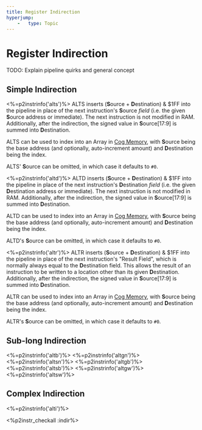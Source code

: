 ```yaml
---
title: Register Indirection
hyperjump:
    -   type: Topic
---
```


# Register Indirection

TODO: Explain pipeline quirks and general concept

## Simple Indirection

<%=p2instrinfo('alts')%>
ALTS inserts (**S**ource + **D**estination) & $1FF into the pipeline in place of the next instruction's **S**ource _field_ (i.e. the given **S**ource address or immediate). The next instruction is not modified in RAM. Additionally, after the indirection, the signed value in **S**ource[17:9] is summed into **D**estination.

ALTS can be used to index into an Array in [Cog Memory](cog.html#cog-memory), with **S**ource being the base address (and optionally, auto-increment amount) and **D**estination being the index.

ALTS' **S**ource can be omitted, in which case it defaults to `#0`.


<%=p2instrinfo('altd')%>
ALTD inserts (**S**ource + **D**estination) & $1FF into the pipeline in place of the next instruction's **D**estination _field_ (i.e. the given **D**estination address or immediate). The next instruction is not modified in RAM. Additionally, after the indirection, the signed value in **S**ource[17:9] is summed into **D**estination.

ALTD can be used to index into an Array in [Cog Memory](cog.html#cog-memory), with **S**ource being the base address (and optionally, auto-increment amount) and **D**estination being the index.

ALTD's **S**ource can be omitted, in which case it defaults to `#0`.

<%=p2instrinfo('altr')%>
ALTR inserts (**S**ource + **D**estination) & $1FF into the pipeline in place of the next instruction's "Result Field", which is normally always equal to the **D**estination field. This allows the result of an instruction to be written to a location other than its given **D**estination. Additionally, after the indirection, the signed value in **S**ource[17:9] is summed into **D**estination.

ALTR can be used to index into an Array in [Cog Memory](cog.html#cog-memory), with **S**ource being the base address (and optionally, auto-increment amount) and **D**estination being the index.

ALTR's **S**ource can be omitted, in which case it defaults to `#0`.


## Sub-long Indirection

<%=p2instrinfo('altb')%>
<%=p2instrinfo('altgn')%>
<%=p2instrinfo('altsn')%>
<%=p2instrinfo('altgb')%>
<%=p2instrinfo('altsb')%>
<%=p2instrinfo('altgw')%>
<%=p2instrinfo('altsw')%>

## Complex Indirection

<%=p2instrinfo('alti')%>


<%p2instr_checkall :indir%>